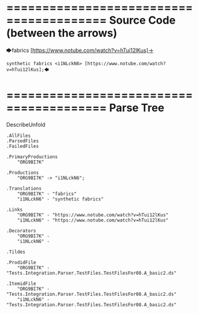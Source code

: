 ========================================
Source Code (between the arrows)
========================================

🡆fabrics [https://www.notube.com/watch?v=hTui12lKus]-> 
	
	synthetic fabrics <i1NLckN6> [https://www.notube.com/watch?v=hTui12lKus];🡄

========================================
Parse Tree
========================================
DescribeUnfold

    .AllFiles
    .ParsedFiles
    .FailedFiles

    .PrimaryProductions
        "ORG9BI7K" 

    .Productions
        "ORG9BI7K" -> "i1NLckN6";

    .Translations
        "ORG9BI7K" - "fabrics"
        "i1NLckN6" - "synthetic fabrics"

    .Links
        "ORG9BI7K" - "https://www.notube.com/watch?v=hTui12lKus"
        "i1NLckN6" - "https://www.notube.com/watch?v=hTui12lKus"

    .Decorators
        "ORG9BI7K" - 
        "i1NLckN6" - 

    .Tildes

    .ProdidFile
        "ORG9BI7K" - "Tests.Integration.Parser.TestFiles.TestFilesFor08.A_basic2.ds"

    .ItemidFile
        "ORG9BI7K" - "Tests.Integration.Parser.TestFiles.TestFilesFor08.A_basic2.ds"
        "i1NLckN6" - "Tests.Integration.Parser.TestFiles.TestFilesFor08.A_basic2.ds"

